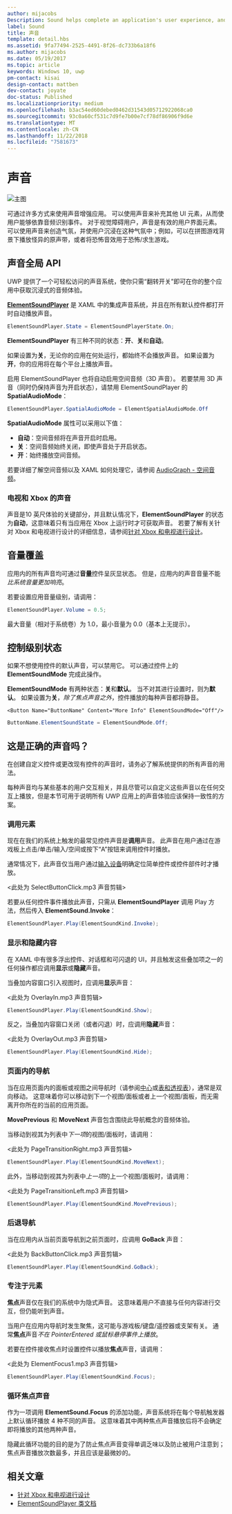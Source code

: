 ```yaml
---
author: mijacobs
Description: Sound helps complete an application's user experience, and gives them that extra audio edge they need to match the feel of Windows across all platforms.
label: Sound
title: 声音
template: detail.hbs
ms.assetid: 9fa77494-2525-4491-8f26-dc733b6a18f6
ms.author: mijacobs
ms.date: 05/19/2017
ms.topic: article
keywords: Windows 10, uwp
pm-contact: kisai
design-contact: mattben
dev-contact: joyate
doc-status: Published
ms.localizationpriority: medium
ms.openlocfilehash: b3ac54ed60debed0462d31543d05712922068ca0
ms.sourcegitcommit: 93c0a60cf531c7d9fe7b00e7cf78df86906f9d6e
ms.translationtype: MT
ms.contentlocale: zh-CN
ms.lasthandoff: 11/22/2018
ms.locfileid: "7581673"
---
```

# <a name="sound"></a>声音

![主图](images/header-sound.svg)

可通过许多方式来使用声音增强应用。 可以使用声音来补充其他 UI 元素，从而使用户能够依靠音频识别事件。 对于视觉障碍用户，声音是有效的用户界面元素。 可以使用声音来创造气氛，并使用户沉浸在这种气氛中；例如，可以在拼图游戏背景下播放怪异的原声带，或者将恐怖音效用于恐怖/求生游戏。

## <a name="sound-global-api"></a>声音全局 API

UWP 提供了一个可轻松访问的声音系统，使你只需“翻转开关”即可在你的整个应用中获取沉浸式的音频体验。

[**ElementSoundPlayer**](https://docs.microsoft.com/en-us/uwp/api/windows.ui.xaml.elementsoundplayer) 是 XAML 中的集成声音系统，并且在所有默认控件都打开时自动播放声音。
```C#
ElementSoundPlayer.State = ElementSoundPlayerState.On;
```
**ElementSoundPlayer** 有三种不同的状态：**开**、**关**和**自动**。

如果设置为**关**，无论你的应用在何处运行，都始终不会播放声音。 如果设置为**开**，你的应用将在每个平台上播放声音。

启用 ElementSoundPlayer 也将自动启用空间音频（3D 声音）。 若要禁用 3D 声音（同时仍保持声音为开启状态），请禁用 ElementSoundPlayer 的 **SpatialAudioMode**： 

```C#
ElementSoundPlayer.SpatialAudioMode = ElementSpatialAudioMode.Off
```

**SpatialAudioMode** 属性可以采用以下值： 
- **自动**：空间音频将在声音开启时启用。 
- **关**：空间音频始终关闭，即使声音处于开启状态。
- **开**：始终播放空间音频。

若要详细了解空间音频以及 XAML 如何处理它，请参阅 [AudioGraph - 空间音频](/windows/uwp/audio-video-camera/audio-graphs#spatial-audio)。

### <a name="sound-for-tv-and-xbox"></a>电视和 Xbox 的声音

声音是10 英尺体验的关键部分，并且默认情况下，**ElementSoundPlayer** 的状态为**自动**，这意味着只有当应用在 Xbox 上运行时才可获取声音。
若要了解有关针对 Xbox 和电视进行设计的详细信息，请参阅[针对 Xbox 和电视进行设计](http://go.microsoft.com/fwlink/?LinkId=760736)。

## <a name="sound-volume-override"></a>音量覆盖

应用内的所有声音均可通过**音量**控件呈灰显状态。 但是，应用内的声音音量不能*比系统音量更加响亮*。

若要设置应用音量级别，请调用：
```C#
ElementSoundPlayer.Volume = 0.5;
```
最大音量（相对于系统卷）为 1.0，最小音量为 0.0（基本上无提示）。

## <a name="control-level-state"></a>控制级别状态

如果不想使用控件的默认声音，可以禁用它。 可以通过控件上的 **ElementSoundMode** 完成此操作。

**ElementSoundMode** 有两种状态：**关**和**默认**。 当不对其进行设置时，则为**默认**。 如果设置为**关**，*除了焦点声音之外*，控件播放的每种声音都将静音。

```XAML
<Button Name="ButtonName" Content="More Info" ElementSoundMode="Off"/>
```

```C#
ButtonName.ElementSoundState = ElementSoundMode.Off;
```

## <a name="is-this-the-right-sound"></a>这是正确的声音吗？

在创建自定义控件或更改现有控件的声音时，请务必了解系统提供的所有声音的用法。

每种声音均与某些基本的用户交互相关，并且尽管可以自定义这些声音以在任何交互上播放，但是本节可用于说明所有 UWP 应用上的声音体验应该保持一致性的方案。

### <a name="invoking-an-element"></a>调用元素

现在在我们的系统上触发的最常见控件声音是**调用**声音。 此声音在用户通过在游戏板上点击/单击/输入/空间或按下“A”按钮来调用控件时播放。

通常情况下，此声音仅当用户通过[输入设备](../input/index.md)明确定位简单控件或控件部件时才播放。

&lt;此处为 SelectButtonClick.mp3 声音剪辑&gt;

若要从任何控件事件播放此声音，只需从 **ElementSoundPlayer** 调用 Play 方法，然后传入 **ElementSound.Invoke**：
```C#
ElementSoundPlayer.Play(ElementSoundKind.Invoke);
```

### <a name="showing--hiding-content"></a>显示和隐藏内容

在 XAML 中有很多浮出控件、对话框和可闪退的 UI，并且触发这些叠加项之一的任何操作都应调用**显示**或**隐藏**声音。

当叠加内容窗口引入视图时，应调用**显示**声音：

&lt;此处为 OverlayIn.mp3 声音剪辑&gt;

```C#
ElementSoundPlayer.Play(ElementSoundKind.Show);
```
反之，当叠加内容窗口关闭（或者闪退）时，应调用**隐藏**声音：

&lt;此处为 OverlayOut.mp3 声音剪辑&gt;

```C#
ElementSoundPlayer.Play(ElementSoundKind.Hide);
```
### <a name="navigation-within-a-page"></a>页面内的导航

当在应用页面内的面板或视图之间导航时（请参阅[中心](../controls-and-patterns/hub.md)或[表和透视表](../controls-and-patterns/tabs-pivot.md)），通常是双向移动。 这意味着你可以移动到下一个视图/面板或者上一个视图/面板，而无需离开你所在的当前的应用页面。

**MovePrevious** 和 **MoveNext** 声音包含围绕此导航概念的音频体验。

当移动到视其为列表中*下一项*的视图/面板时，请调用：

&lt;此处为 PageTransitionRight.mp3 声音剪辑&gt;

```C#
ElementSoundPlayer.Play(ElementSoundKind.MoveNext);
```
此外，当移动到视其为列表中*上一项*的上一个视图/面板时，请调用：

&lt;此处为 PageTransitionLeft.mp3 声音剪辑&gt;

```C#
ElementSoundPlayer.Play(ElementSoundKind.MovePrevious);
```
### <a name="back-navigation"></a>后退导航

当在应用内从当前页面导航到之前页面时，应调用 **GoBack** 声音：

&lt;此处为 BackButtonClick.mp3 声音剪辑&gt;

```C#
ElementSoundPlayer.Play(ElementSoundKind.GoBack);
```
### <a name="focusing-on-an-element"></a>专注于元素

**焦点**声音仅在我们的系统中为隐式声音。 这意味着用户不直接与任何内容进行交互，但仍能听到声音。

当用户在应用内导航时发生聚焦，这可能与游戏板/键盘/遥控器或支架有关。 通常**焦点**声音*不在 PointerEntered 或鼠标悬停事件上播放*。

若要在控件接收焦点时设置控件以播放**焦点**声音，请调用：

&lt;此处为 ElementFocus1.mp3 声音剪辑&gt;

```C#
ElementSoundPlayer.Play(ElementSoundKind.Focus);
```
### <a name="cycling-focus-sounds"></a>循环焦点声音

作为一项调用 **ElementSound.Focus** 的添加功能，声音系统将在每个导航触发器上默认循环播放 4 种不同的声音。 这意味着其中两种焦点声音播放后将不会确定即将播放的其他两种声音。

隐藏此循环功能的目的是为了防止焦点声音变得单调乏味以及防止被用户注意到；焦点声音播放次数最多，并且应该是最微妙的。

## <a name="related-articles"></a>相关文章

* [针对 Xbox 和电视进行设计](http://go.microsoft.com/fwlink/?LinkId=760736)
* [ElementSoundPlayer 类文档](https://docs.microsoft.com/en-us/uwp/api/windows.ui.xaml.elementsoundplayer)
